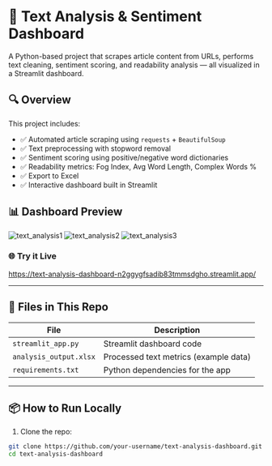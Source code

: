 # 📰 Text Analysis & Sentiment Dashboard

A Python-based project that scrapes article content from URLs, performs text cleaning, sentiment scoring, and readability analysis — all visualized in a Streamlit dashboard.

## 🔍 Overview

This project includes:
- ✅ Automated article scraping using `requests` + `BeautifulSoup`
- ✅ Text preprocessing with stopword removal
- ✅ Sentiment scoring using positive/negative word dictionaries
- ✅ Readability metrics: Fog Index, Avg Word Length, Complex Words %
- ✅ Export to Excel
- ✅ Interactive dashboard built in Streamlit

## 📊 Dashboard Preview
![text_analysis1](https://github.com/user-attachments/assets/5a706390-879e-4623-a63f-abd43e264ecf)
![text_analysis2](https://github.com/user-attachments/assets/eff163d7-7890-4b10-94aa-bb71873a50b1)
![text_analysis3](https://github.com/user-attachments/assets/7e3e922a-8e1a-4c0b-86ad-7c794e5beefc)


### 🌐 Try it Live
https://text-analysis-dashboard-n2ggygfsadib83tmmsdgho.streamlit.app/

---

## 📁 Files in This Repo

| File | Description |
|------|-------------|
| `streamlit_app.py` | Streamlit dashboard code |
| `analysis_output.xlsx` | Processed text metrics (example data) |
| `requirements.txt` | Python dependencies for the app |

---

## 📦 How to Run Locally

1. Clone the repo:
```bash
git clone https://github.com/your-username/text-analysis-dashboard.git
cd text-analysis-dashboard
